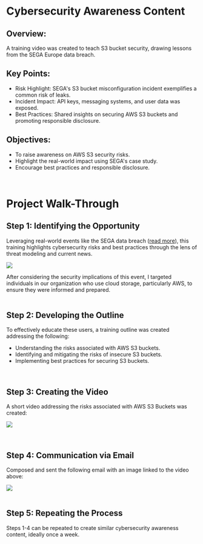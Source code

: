 # Cybersecurity Awareness Content

## Overview:
A training video was created to teach S3 bucket security, drawing lessons from the SEGA Europe data breach.


## Key Points:
- Risk Highlight: SEGA's S3 bucket misconfiguration incident exemplifies a common risk of leaks.
- Incident Impact: API keys, messaging systems, and user data was exposed. 
- Best Practices: Shared insights on securing AWS S3 buckets and promoting responsible disclosure.


## Objectives:
- To raise awareness on AWS S3 security risks.
- Highlight the real-world impact using SEGA's case study.
- Encourage best practices and responsible disclosure.


</br>


# Project Walk-Through

## Step 1: Identifying the Opportunity
Leveraging real-world events like the SEGA data breach ([read more](https://threatpost.com/sega-security-aws-s3-exposed-steam/177352/)), this training highlights cybersecurity risks and best practices through the lens of threat modeling and current news.

<img src="https://github.com/Manny-D/Awareness-Content/assets/99146530/a7db7382-e6f3-41d1-ab7d-b2ab7f30a157" />

After considering the security implications of this event, I targeted individuals in our organization who use cloud storage, particularly AWS, to ensure they were informed and prepared.
</br>
</br>


## Step 2: Developing the Outline
To effectively educate these users, a training outline was created addressing the following:

- Understanding the risks associated with AWS S3 buckets.
- Identifying and mitigating the risks of insecure S3 buckets.
- Implementing best practices for securing S3 buckets.
</br>

## Step 3: Creating the Video
A short video addressing the risks associated with AWS S3 Buckets was created:

<a href="https://www.loom.com/share/79c4f06e99c14bae841f766b00c8894c?sid=3e6a62d0-96f2-4037-be8b-ac4a79ffab3a"> <img src="https://github.com/Manny-D/Awareness-Content/assets/99146530/b1bd7d24-8c5e-42b3-8f75-2701853d5e7f"></a> 

</br>


## Step 4: Communication via Email 
Composed and sent the following email with an image linked to the video above:

<img src="https://github.com/Manny-D/Awareness-Content/assets/99146530/dd974735-8038-4a2d-aa2e-a5ab6343938d" />

</br>
</br>

## Step 5: Repeating the Process 
Steps 1-4 can be repeated to create similar cybersecurity awareness content, ideally once a week.
